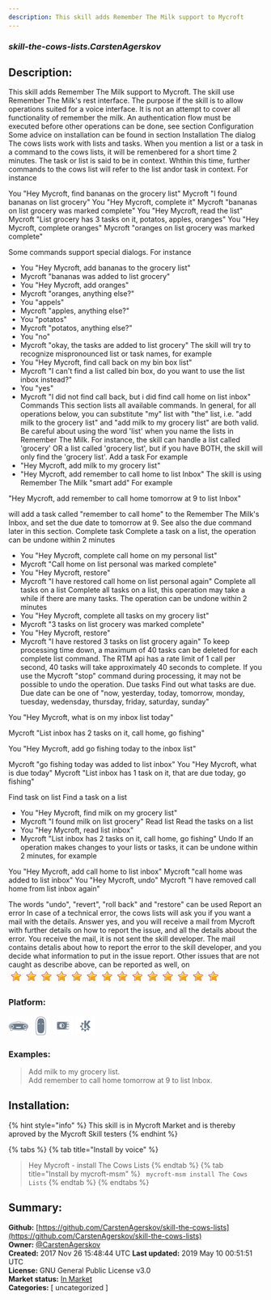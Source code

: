 ```yaml
---
description: This skill adds Remember The Milk support to Mycroft
---
```


### _skill-the-cows-lists.CarstenAgerskov_  
## Description:  
This skill adds Remember The Milk support to Mycroft.
The skill use Remember The Milk's rest interface.
The purpose if the skill is to allow operations suited for a voice interface. It is not an attempt to cover all functionality of remember the milk.
An authentication flow must be executed before other operations can be
done, see section Configuration
Some advice on installation can be found in section Installation
The dialog
The cows lists work with lists and tasks. When you mention a list or a task in a command to the cows lists,
it will be remenbered for a short time 2 minutes. The task or list is said to be in context. Whthin this time, further commands to the cows list will refer to the list andor task in context.
For instance

You "Hey Mycroft, find bananas on the grocery list"
Mycroft "I found bananas on list grocery"
You "Hey Mycroft, complete it"
Mycroft "bananas on list grocery was marked complete"
You "Hey Mycroft, read the list"
Mycroft "List grocery has 3 tasks on it, potatos, apples, oranges"
You "Hey Mycroft, complete oranges"
Mycroft "oranges on list grocery was marked complete"

Some commands support special dialogs. For instance
* You "Hey Mycroft, add bananas to the grocery list"
* Mycroft "bananas was added to list grocery"
* You "Hey Mycroft, add oranges"
* Mycroft "oranges, anything else?"
* You "appels"
* Mycroft "apples, anything else?"
* You "potatos"
* Mycroft "potatos, anything else?"
* You "no"
* Mycroft "okay, the tasks are added to list grocery"
The skill will try to recognize mispronounced list or task names, for example
* You "Hey Mycroft, find call back on my bin box list"
* Mycroft "I can't find a list called bin box, do you want to use the list inbox instead?"
* You "yes"
* Mycroft "I did not find call back, but i did find call home on list inbox"
Commands
This section lists all available commands.
In general, for all operations below, you can substitute "my" list with "the" list, i.e. "add milk to the grocery list" and "add milk to my grocery list" are both valid.
Be careful about using the word 'list' when you name the lists in Remember The Milk. For instance, the skill can handle a list called 'grocery' OR a list called 'grocery list', but if you have BOTH, the skill will only find the 'grocery list'.
Add a task
For example
* "Hey Mycroft, add milk to my grocery list"
* "Hey Mycroft, add remember to call home to list Inbox"
The skill is using Remember The Milk "smart add" For example

"Hey Mycroft, add remember to call home tomorrow at 9 to list Inbox"

will add a task called "remember to call home" to the Remember The Milk's Inbox, and set the due date to tomorrow at 9. See also the due command later in this section.
Complete task
Complete a task on a list, the operation can be undone within 2 minutes
* You "Hey Mycroft, complete call home on my personal list"
* Mycroft "Call home on list personal was marked complete"
* You "Hey Mycroft, restore"
* Mycroft "I have restored call home on list personal again"
Complete all tasks on a list
Complete all tasks on a list, this operation may take a while if there are many tasks. The operation can be undone within 2 minutes
* You "Hey Mycroft, complete all tasks on my grocery list"
* Mycroft "3 tasks on list grocery was marked complete"
* You "Hey Mycroft, restore"
* Mycroft "I have restored 3 tasks on list grocery again"
To keep processing time down, a maximum of 40 tasks can be deleted for each complete list command. The
RTM api has a rate limit of 1 call per second, 40 tasks will take approximately 40 seconds to complete.
If you use the Mycroft "stop" command during processing, it may not be possible to undo the operation.
Due tasks
Find out what tasks are due. Due date can be one of "now, yesterday, today, tomorrow, monday, tuesday, wedensday, thursday, friday, saturday, sunday"

You "Hey Mycroft, what is on my inbox list today"

Mycroft "List inbox has 2 tasks on it, call home, go fishing"


You "Hey Mycroft, add go fishing today to the inbox list"

Mycroft "go fishing today was added to list inbox"
You "Hey Mycroft, what is due today"
Mycroft "List inbox has 1 task on it, that are due today, go fishing"

Find task on list
Find a task on a list
* You "Hey Mycroft, find milk on my grocery list"
* Mycroft "I found milk on list grocery"
Read list
Read the tasks on a list
* You "Hey Mycroft, read list inbox"
* Mycroft "List inbox has 2 tasks on it, call home, go fishing"
Undo
If an operation makes changes to your lists or tasks, it can be undone within 2 minutes, for example

You "Hey Mycroft, add call home to list inbox"
Mycroft "call home was added to list inbox"
You "Hey Mycroft, undo"
Mycroft "I have removed call home from list inbox again"

The words "undo", "revert", "roll back" and "restore" can be used
Report an error
In case of a technical error, the cows lists will ask you if you want a mail with the details. Answer yes, and you will receive a mail from Mycroft with further details on how to report the issue, and all the details about the error.
You receive the mail, it is not sent the skill developer. The mail contains detalis about how to report the error to the skill developer,
and you decide what information to put in the issue report.
Other issues that are not caught as describe above, can be reported as well, on   
![](../.gitbook/assets/star.png)![](../.gitbook/assets/star.png)![](../.gitbook/assets/star.png)![](../.gitbook/assets/star.png)![](../.gitbook/assets/star.png)![](../.gitbook/assets/star.png)![](../.gitbook/assets/star.png)![](../.gitbook/assets/star.png)![](../.gitbook/assets/star.png)![](../.gitbook/assets/star.png)![](../.gitbook/assets/star.png)![](../.gitbook/assets/star.png)![](../.gitbook/assets/star.png)![](../.gitbook/assets/star.png)  
  
### Platform:  
 ![Mark I](../.gitbook/assets/mark-1-icon.png)  ![Mark II](../.gitbook/assets/mark-2-icon.png)  ![Picroft](../.gitbook/assets/picroft-icon.png)  ![plasmoid](../.gitbook/assets/kde.png)   
### Examples:  
> Add milk to my grocery list.  
> Add remember to call home tomorrow at 9 to list Inbox.  
  
## Installation:  
{% hint style="info" %}
This skill is in Mycroft Market and is thereby aproved by the Mycroft Skill testers
{% endhint %}
    
{% tabs %}
{% tab title="Install by voice" %}
> Hey Mycroft - install The Cows Lists
{% endtab %}
  {% tab title="Install by mycroft-msm" %}
``` mycroft-msm install The Cows Lists```
{% endtab %}
  {% endtabs %}
    
## Summary:  
**Github:** [https://github.com/CarstenAgerskov/skill-the-cows-lists](https://github.com/CarstenAgerskov/skill-the-cows-lists)  
**Owner:** [@CarstenAgerskov](https://github.com/CarstenAgerskov)  
**Created:** 2017 Nov 26 15:48:44 UTC  **Last updated:** 2019 May 10 00:51:51 UTC  
**License:** GNU General Public License v3.0  
**Market status:** [In Market](https://market.mycroft.ai/skill/carstena-the-cows-lists)  
**Categories:** [ uncategorized ]   
